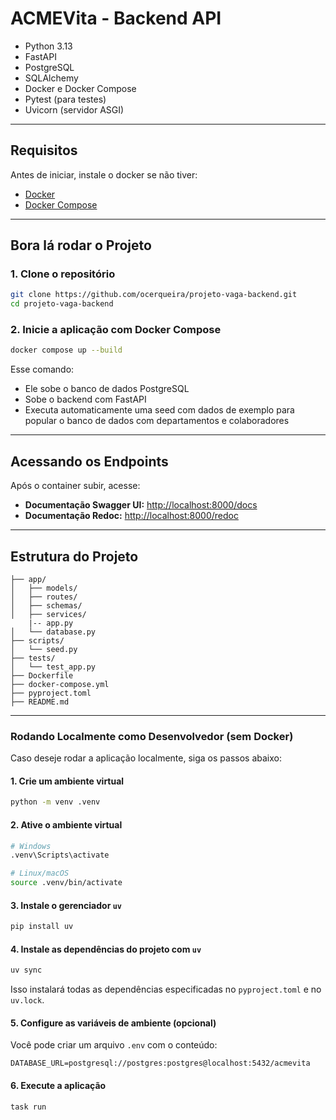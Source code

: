 
# ACMEVita - Backend API

- Python 3.13
- FastAPI
- PostgreSQL
- SQLAlchemy
- Docker e Docker Compose
- Pytest (para testes)
- Uvicorn (servidor ASGI)

---

## Requisitos

Antes de iniciar, instale o docker se não tiver:

- [Docker](https://www.docker.com/)
- [Docker Compose](https://docs.docker.com/compose/install/)

---

## Bora lá rodar o Projeto

### 1. Clone o repositório

```bash
git clone https://github.com/ocerqueira/projeto-vaga-backend.git
cd projeto-vaga-backend
````

### 2. Inicie a aplicação com Docker Compose

```bash
docker compose up --build
```

Esse comando:

* Ele sobe o banco de dados PostgreSQL
* Sobe o backend com FastAPI
* Executa automaticamente uma seed com dados de exemplo para popular o banco de dados com departamentos e colaboradores

---

## Acessando os Endpoints

Após o container subir, acesse:

* **Documentação Swagger UI:** [http://localhost:8000/docs](http://localhost:8000/docs)
* **Documentação Redoc:** [http://localhost:8000/redoc](http://localhost:8000/redoc)

---

## Estrutura do Projeto

```
├── app/
│   ├── models/
│   ├── routes/
│   ├── schemas/
│   ├── services/
    |-- app.py
│   └── database.py
├── scripts/
│   └── seed.py
├── tests/
│   └── test_app.py
├── Dockerfile
├── docker-compose.yml
├── pyproject.toml
├── README.md
```

---

### Rodando Localmente como Desenvolvedor (sem Docker)

Caso deseje rodar a aplicação localmente, siga os passos abaixo:

#### 1. Crie um ambiente virtual

```bash
python -m venv .venv
```

#### 2. Ative o ambiente virtual

```bash
# Windows
.venv\Scripts\activate

# Linux/macOS
source .venv/bin/activate
```

#### 3. Instale o gerenciador `uv`

```bash
pip install uv
```

#### 4. Instale as dependências do projeto com `uv`

```bash
uv sync
```

Isso instalará todas as dependências especificadas no `pyproject.toml` e no `uv.lock`.

#### 5. Configure as variáveis de ambiente (opcional)

Você pode criar um arquivo `.env` com o conteúdo:

```env
DATABASE_URL=postgresql://postgres:postgres@localhost:5432/acmevita
```

#### 6. Execute a aplicação

```bash
task run 
```
